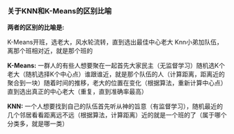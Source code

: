 
### 关于KNN和K-Means的区别比喻

__两者的区别的比喻是:__

K-Means开班，选老大，风水轮流转，直到选出最佳中心老大
Knn小弟加队伍，离那个班相对近，就是那个班的

__K-Means:__
一群人的有些人想要聚在一起首先大家民主（无监督学习）随机选K个老大（随机选择K个中心点）谁跟谁近，就是那个队伍的人（计算距离，距离近的聚合到一块）随着时间的推移，老大的位置在变化（根据算法，重新计算中心点）直到选出真正的中心老大（重复，直到准确率最高）

__KNN:__
一个人想要找到自己的队伍首先听从神的旨意（有监督学习），随机最近的几个邻居看看距离远不远（根据算法，计算距离）近的就是一个班的了（属于哪个分类多，就是哪一类）






